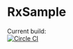 # RxSample


Current build:  
[![Circle CI](https://circleci.com/gh/adamcmwilson/RxSample/tree/master.svg?style=svg)](https://circleci.com/gh/adamcmwilson/RxSample/tree/master)
